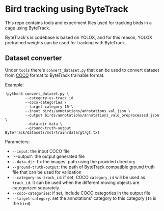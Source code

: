 # Bird tracking using ByteTrack

This repo contains tools and experiment files used for tracking birds in a cage using ByteTrack.

ByteTrack's is codebase is based on YOLOX, and for this reason, YOLOX pretrained weights can be used for tracking with ByteTrack.

## Dataset converter

Under `tools` there's `convert_dataset.py` that can be used to convert dataset from [COCO](https://cocodataset.org/#format-data) format to ByteTrack trainable format.

Example:

```
!python3 convert_dataset.py \
         --category-as-track_id
         --coco-categories \
         --target-category 16 \
         --input birds/annotations/annotations_val.json \
         --output birds/annotations/annotations_valo_preprocessed.json \
         --data-dir data \
         --ground-truth-output ByteTrack/datasets/mot/train/data/gt/gt.txt
```

Parameters:
  * `--input`: the input COCO file
  * '--output': the output generated file
  * `--data-dir`: fix the images' path using the provided directory
  * `--ground-truth-output`: the path of ByteTrack compatible ground truth file that can be used for validation
  * `--category-as-track_id`: if set, COCO `category_id` will be used as `track_id`. It can be used when the different moving objects are categorized separately.
  * `--coco-categories`: if set, include COCO categories in the output file
  * `--target-category`: set the annotations' category to this category (`16` is the `bird`)

